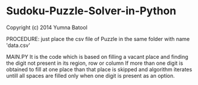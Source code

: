 Sudoku-Puzzle-Solver-in-Python
==============================

Copyright (c) 2014 Yumna Batool

PROCEDURE:
just place the csv file of Puzzle in the same folder with name 'data.csv'

MAIN.PY 
It is the code which is based on filling a vacant
place and finding the digit not present
in its region, row or column
If more than one digit is obtained to fill at one
place than that place is skipped
and algorithm iterates untill all spaces are 
filled only when one digit is present as an option.
